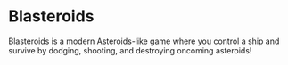 # Blasteroids
Blasteroids is a modern Asteroids-like game where you control a ship and survive by dodging, shooting, and destroying oncoming asteroids!
